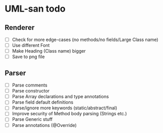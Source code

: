 # UML-san todo
## Renderer
-   [ ] Check for more edge-cases (no methods/no fields/Large Class name)
-   [ ] Use different Font
-   [ ] Make Heading (Class name) bigger
-   [ ] Save to png file

## Parser
-   [ ] Parse comments
-   [ ] Parse constructor
-   [ ] Parse Array declarations and type annotations
-   [ ] Parse field default definitions
-   [ ] Parse/ignore more keywords (static/abstract/final)
-   [ ] Improve security of Method body parsing (Strings etc.)
-   [ ] Parse Generic stuff
-   [ ] Parse annotations (@Override)
